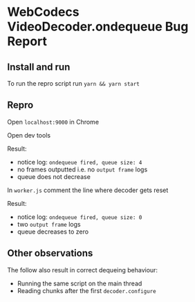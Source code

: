 # WebCodecs VideoDecoder.ondequeue Bug Report

## Install and run

To run the repro script run `yarn && yarn start`

## Repro

Open `localhost:9000` in Chrome

Open dev tools

Result:
- notice log: `ondequeue fired, queue size: 4`
- no frames outputted i.e. no `output frame` logs
- queue does not decrease

In `worker.js` comment the line where decoder gets reset

Result:
- notice log: `ondequeue fired, queue size: 0`
- two `output frame` logs
- queue decreases to zero

## Other observations
The follow also result in correct dequeing behaviour:
- Running the same script on the main thread
- Reading chunks after the first `decoder.configure`